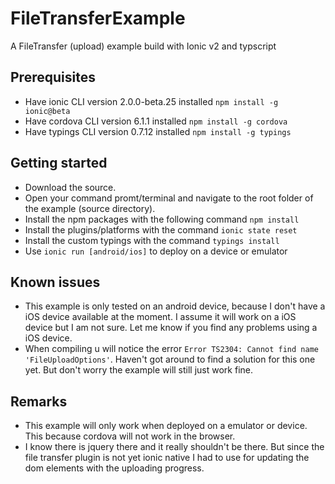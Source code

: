 # FileTransferExample
A FileTransfer (upload) example build with Ionic v2 and typscript

## Prerequisites
- Have ionic CLI version 2.0.0-beta.25 installed `npm install -g ionic@beta`
- Have cordova CLI version 6.1.1 installed `npm install -g cordova`
- Have typings CLI version 0.7.12 installed `npm install -g typings`

## Getting started

- Download the source.
- Open your command promt/terminal and navigate to the root folder of the example (source directory).
- Install the npm packages with the following command `npm install`
- Install the plugins/platforms with the command `ionic state reset`
- Install the custom typings with the command `typings install`
- Use `ionic run [android/ios]` to deploy on a device or emulator

## Known issues
- This example is only tested on an android device, because I don't have a iOS device available at the moment. I assume it will work on a iOS device but I am not sure. Let me know if you find any problems using a iOS device.
- When compiling u will notice the error `Error TS2304: Cannot find name 'FileUploadOptions'`. Haven't got around to find a solution for this one yet. But don't worry the example will still just work fine.

## Remarks
- This example will only work when deployed on a emulator or device. This because cordova will not work in the browser.
- I know there is jquery there and it really shouldn't be there. But since the file transfer plugin is not yet ionic native I had to use for updating the dom elements with the uploading progress.
